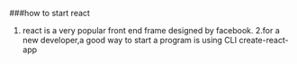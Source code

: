 ###how to start react
1. react is a very popular front end frame designed by facebook.
2.for a new developer,a good way to start a program is using CLI create-react-app

